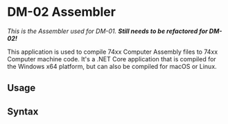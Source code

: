 # DM-02 Assembler

_This is the Assembler used for DM-01. **Still needs to be refactored for DM-02!**_



This application is used to compile 74xx Computer Assembly files to 74xx Computer machine code.
It's a .NET Core application that is compiled for the Windows x64 platform, but can also be compiled for macOS or Linux.

## Usage


## Syntax

